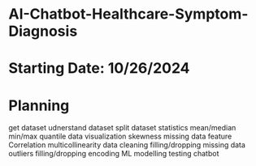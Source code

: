 # AI-Chatbot-Healthcare-Symptom-Diagnosis
# Starting Date: 10/26/2024
#
# Planning
get dataset
udnerstand dataset
split dataset
statistics
  mean/median
  min/max
  quantile
  data visualization
  skewness
  missing data
  feature Correlation
  multicollinearity
data cleaning
  filling/dropping missing data
  outliers filling/dropping
  encoding
ML modelling
testing
chatbot
